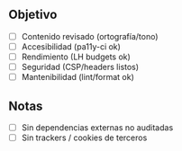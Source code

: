 ## Objetivo
- [ ] Contenido revisado (ortografía/tono)
- [ ] Accesibilidad (pa11y-ci ok)
- [ ] Rendimiento (LH budgets ok)
- [ ] Seguridad (CSP/headers listos)
- [ ] Mantenibilidad (lint/format ok)

## Notas
- [ ] Sin dependencias externas no auditadas
- [ ] Sin trackers / cookies de terceros
